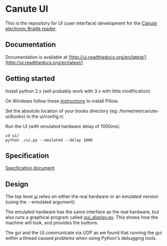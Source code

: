 # Canute UI

This is the repository for UI (user interface) development for the [Canute
electronic Braille reader](http://bristolbraille.co.uk/#canute).

## Documentation

Documentation is available at
[http://ui.readthedocs.org/en/latest/](http://ui.readthedocs.org/en/latest/)

## Getting started

Install python 2.x (will probably work with 3.x with little modification)

On Windows follow these
[instructions](http://pillow.readthedocs.org/en/latest/installation.html) to
install Pillow.

Set the absolute location of your books directory (eg: /home/me/canute-ui/books) in the ui/config.rc	

Run the UI (with emulated hardware delay of 1000ms):

    cd ui/
    python ./ui.py --emulated --delay 1000

## Specification

[Specfication document](spec.md)

## Design

The top level [ui](ui/ui.py) relies on either the real hardware or an
emulated version (using the --emulated argument).

The emulated hardware has the same interface as the real hardware, but also runs
a graphical program called [gui_display.py](ui/gui_display.py). This shows
how the machine will look, and provides the buttons.

The gui and the UI communicate via UDP as we found that running the gui within a
thread caused problems when using Python's debugging tools.
